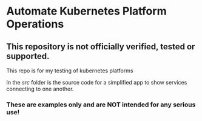 # Automate Kubernetes Platform Operations 

## This repository is not officially verified, tested or supported. ##

This repo is for my testing of kubernetes platforms

In the *src* folder is the source code for a simplified app to show services connecting to one another. 

### These are examples only and are NOT intended for any serious use! ###

